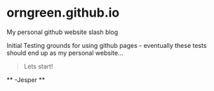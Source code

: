 # orngreen.github.io
My personal github website slash blog

Initial Testing grounds for using github pages - eventually these tests should end up as my personal website...

> Lets start!

** -Jesper **
